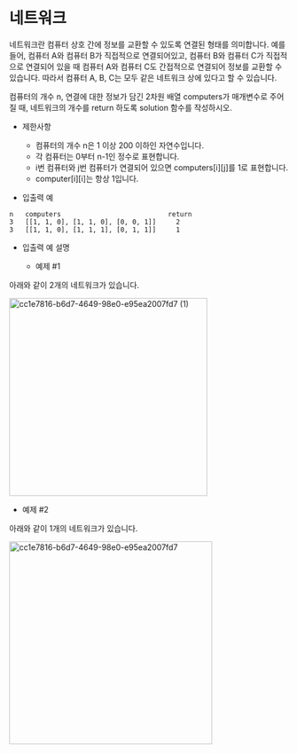 # 네트워크

네트워크란 컴퓨터 상호 간에 정보를 교환할 수 있도록 연결된 형태를 의미합니다. 예를 들어, 컴퓨터 A와 컴퓨터 B가 직접적으로 연결되어있고, 컴퓨터 B와 컴퓨터 C가 직접적으로 연결되어 있을 때 컴퓨터 A와 컴퓨터 C도 간접적으로 연결되어 정보를 교환할 수 있습니다. 따라서 컴퓨터 A, B, C는 모두 같은 네트워크 상에 있다고 할 수 있습니다.

컴퓨터의 개수 n, 연결에 대한 정보가 담긴 2차원 배열 computers가 매개변수로 주어질 때, 네트워크의 개수를 return 하도록 solution 함수를 작성하시오.

- 제한사항

  - 컴퓨터의 개수 n은 1 이상 200 이하인 자연수입니다.
  - 각 컴퓨터는 0부터 n-1인 정수로 표현합니다.
  - i번 컴퓨터와 j번 컴퓨터가 연결되어 있으면 computers[i][j]를 1로 표현합니다.
  - computer[i][i]는 항상 1입니다.

- 입출력 예

```
n	computers	                        return
3	[[1, 1, 0], [1, 1, 0], [0, 0, 1]]	  2
3	[[1, 1, 0], [1, 1, 1], [0, 1, 1]]	  1
```

- 입출력 예 설명

  - 예제 #1

아래와 같이 2개의 네트워크가 있습니다.

<img width="357" alt="cc1e7816-b6d7-4649-98e0-e95ea2007fd7 (1)" src="https://user-images.githubusercontent.com/44221590/70123772-b3863f00-16b6-11ea-9fa5-2e92171be9ce.png">


  - 예제 #2

아래와 같이 1개의 네트워크가 있습니다.

<img width="366" alt="cc1e7816-b6d7-4649-98e0-e95ea2007fd7" src="https://user-images.githubusercontent.com/44221590/70123773-b41ed580-16b6-11ea-816c-22ab76662b1c.png">


